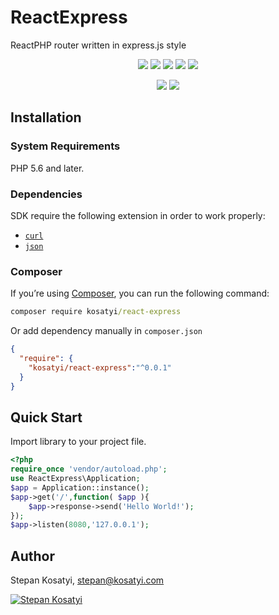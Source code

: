 # ReactExpress

ReactPHP router written in express.js style

<p align="center">
<a href="https://packagist.org/packages/kosatyi/react-express"><img src="https://img.shields.io/packagist/v/kosatyi/react-express.svg" /></a>
<a href="https://travis-ci.org/kosatyi/react-express"><img src="https://img.shields.io/travis/kosatyi/ireact-express.svg" /></a>
<a href="https://coveralls.io/github/kosatyi/react-express"><img src="https://img.shields.io/coveralls/kosatyi/react-express/master.svg" /></a>
<a href="https://packagist.org/packages/kosatyi/react-express"><img src="https://img.shields.io/packagist/dt/kosatyi/react-express.svg"/></a>
<a href="https://packagist.org/packages/kosatyi/react-express"><img src="https://img.shields.io/github/license/kosatyi/react-express.svg" /></a>
</p>
<p align="center">
<a href="https://kosatyi.com/react-express/"><img src="https://img.shields.io/badge/official-website-green.svg" /></a>
<a href="https://kosatyi.com/react-express/docs/"><img src="https://img.shields.io/badge/sdk-documentation-orange.svg" /></a>
</p>


## Installation

### System Requirements

PHP 5.6 and later.

### Dependencies

SDK require the following extension in order to work properly:

- [`curl`](https://secure.php.net/manual/en/book.curl.php)
- [`json`](https://secure.php.net/manual/en/book.json.php)

### Composer

If you’re using [Composer](https://getcomposer.org/), you can run the following command:

```cmd
composer require kosatyi/react-express
```

Or add dependency manually in `composer.json`

```json
{
  "require": {
    "kosatyi/react-express":"^0.0.1"
  }
}
```

## Quick Start

Import library to your project file.

```php
<?php
require_once 'vendor/autoload.php';
use ReactExpress\Application;
$app = Application::instance();
$app->get('/',function( $app ){
    $app->response->send('Hello World!');
});
$app->listen(8080,'127.0.0.1');
```

## Author

Stepan Kosatyi, stepan@kosatyi.com

[![Stepan Kosatyi](https://img.shields.io/badge/stepan-kosatyi-purple.svg)](https://kosatyi.com/)
